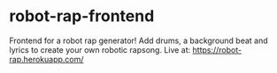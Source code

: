 # robot-rap-frontend
Frontend for a robot rap generator! Add drums, a background beat and lyrics to create your own robotic rapsong.
Live at: https://robot-rap.herokuapp.com/
